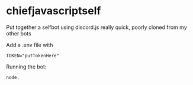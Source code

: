 # chiefjavascriptself

Put together a selfbot using discord.js really quick, poorly cloned from my other bots


Add a .env file with
```
TOKEN="putTokenHere"
```

Running the bot:
```
node.
```
